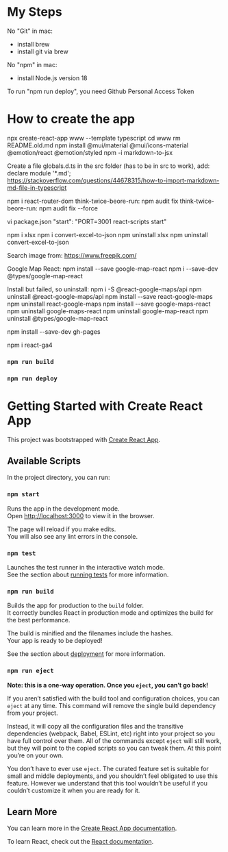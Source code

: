 
# My Steps
No "Git" in mac:
- install brew
- install git via brew

No "npm" in mac:
- install Node.js version 18

To run "npm run deploy", you need Github Personal Access Token

# How to create the app
npx create-react-app www --template typescript
cd www
rm README.old.md
npm install @mui/material @mui/icons-material @emotion/react @emotion/styled
npm -i markdown-to-jsx

Create a file globals.d.ts in the src folder (has to be in src to work), add:
declare module '*.md';
https://stackoverflow.com/questions/44678315/how-to-import-markdown-md-file-in-typescript

npm i react-router-dom
think-twice-beore-run: npm audit fix
think-twice-beore-run: npm audit fix --force

vi package.json
"start": "PORT=3001 react-scripts start"

npm i xlsx
npm i convert-excel-to-json
npm uninstall xlsx
npm uninstall convert-excel-to-json

Search image from:
https://www.freepik.com/

Google Map React:
npm install --save google-map-react
npm i --save-dev @types/google-map-react

Install but failed, so uninstall:
npm i -S @react-google-maps/api
npm uninstall @react-google-maps/api
npm install --save react-google-maps
npm uninstall react-google-maps
npm install --save google-maps-react
npm uninstall google-maps-react
npm uninstall google-map-react
npm uninstall @types/google-map-react

npm install --save-dev gh-pages

npm i react-ga4
<!-- npm uninstall react-ga4 -->

### `npm run build`
### `npm run deploy`

# Getting Started with Create React App

This project was bootstrapped with [Create React App](https://github.com/facebook/create-react-app).

## Available Scripts

In the project directory, you can run:

### `npm start`

Runs the app in the development mode.\
Open [http://localhost:3000](http://localhost:3000) to view it in the browser.

The page will reload if you make edits.\
You will also see any lint errors in the console.

### `npm test`

Launches the test runner in the interactive watch mode.\
See the section about [running tests](https://facebook.github.io/create-react-app/docs/running-tests) for more information.

### `npm run build`

Builds the app for production to the `build` folder.\
It correctly bundles React in production mode and optimizes the build for the best performance.

The build is minified and the filenames include the hashes.\
Your app is ready to be deployed!

See the section about [deployment](https://facebook.github.io/create-react-app/docs/deployment) for more information.

### `npm run eject`

**Note: this is a one-way operation. Once you `eject`, you can’t go back!**

If you aren’t satisfied with the build tool and configuration choices, you can `eject` at any time. This command will remove the single build dependency from your project.

Instead, it will copy all the configuration files and the transitive dependencies (webpack, Babel, ESLint, etc) right into your project so you have full control over them. All of the commands except `eject` will still work, but they will point to the copied scripts so you can tweak them. At this point you’re on your own.

You don’t have to ever use `eject`. The curated feature set is suitable for small and middle deployments, and you shouldn’t feel obligated to use this feature. However we understand that this tool wouldn’t be useful if you couldn’t customize it when you are ready for it.

## Learn More

You can learn more in the [Create React App documentation](https://facebook.github.io/create-react-app/docs/getting-started).

To learn React, check out the [React documentation](https://reactjs.org/).
